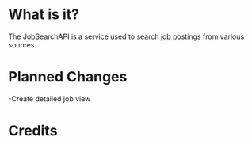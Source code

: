 <h1>What is it?</h1>

The JobSearchAPI is a service used to search job postings from various sources.

<h1>Planned Changes</h1>

-Create detailed job view

<h1>Credits</h1>

